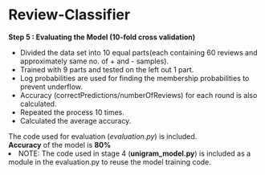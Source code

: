 # Review-Classifier
<b>Step 5 : Evaluating the Model (10-fold cross validation)</b>
<ul>
<li>Divided the data set into 10 equal parts(each containing 60 reviews and approximately same no. of + and - samples).</li>
<li>Trained with 9 parts and tested on the left out 1 part.</li>
<li>Log probabilities are used for finding the membership probabilities to prevent underflow.</li>
<li>Accuracy (correctPredictions/numberOfReviews) for each round is also calculated.</li>
<li>Repeated the process 10 times.</li>
<li>Calculated the average accuracy.</li>
</ul>
The code used for evaluation (<i>evaluation.py</i>) is included.<br/>
<b>Accuracy</b> of the model is <b>80%</b>

<li>NOTE: The code used in stage 4 (<b>unigram_model.py</b>) is included as a module in the evaluation.py to reuse the model training code.</li>

